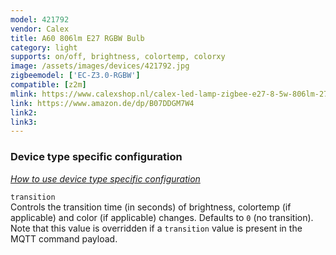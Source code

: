 ```yaml
---
model: 421792
vendor: Calex
title: A60 806lm E27 RGBW Bulb
category: light
supports: on/off, brightness, colortemp, colorxy
image: /assets/images/devices/421792.jpg
zigbeemodel: ['EC-Z3.0-RGBW']
compatible: [z2m]
mlink: https://www.calexshop.nl/calex-led-lamp-zigbee-e27-8-5w-806lm-2700k-rgb-240v.html
link: https://www.amazon.de/dp/B07DDGM7W4
link2: 
link3: 
---
```

### Device type specific configuration
*[How to use device type specific configuration](https://www.zigbee2mqtt.io/information/configuration)*


`transition`   
Controls the transition time (in seconds) of brightness,
colortemp (if applicable) and color (if applicable) changes. Defaults to `0` (no transition).
Note that this value is overridden if a `transition` value is present in the MQTT command payload. 
